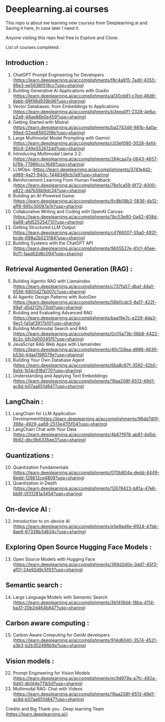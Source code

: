 # Deeplearning.ai courses

This repo is about me learning new courses from Deeplearning.ai and Saving it here, In case later I need it.

Anyone visiting this repo feel free to Explore and Clone.

List of courses completed :
## Introduction :
1. ChatGPT Prompt Engineering for Developers (https://learn.deeplearning.ai/accomplishments/f8c4a915-7ad0-4355-96e3-ee5938f018cc?usp=sharing)
2. Building Generative AI Applications with Gradio (https://learn.deeplearning.ai/accomplishments/a130cb91-c7ed-46d9-8abb-69f98d939b96?usp=sharing)
3. Vector Databases: from Embeddings to Applications (https://learn.deeplearning.ai/accomplishments/b3eea0f1-2328-4e6a-b2a9-48ae86b0e459?usp=sharing)
4. Getting Started with Mistral (https://learn.deeplearning.ai/accomplishments/ba274346-981b-4a0a-99ed-02ee85602f8b?usp=sharing)
5. Large Multimodal Model Prompting with Gemini: (https://learn.deeplearning.ai/accomplishments/c03ef080-3028-4efd-90c6-249e552612dd?usp=sharing)
6. Introducing Multimodal Llama 3.2: (https://learn.deeplearning.ai/accomplishments/284caa7a-0643-4657-b76b-77986ccc1649?usp=sharing)
7. LLMOps: (https://learn.deeplearning.ai/accomplishments/3741e4d2-a989-4a21-940c-1448349cb7a9?usp=sharing)
8. Reinforcement Learning From Human Feedback: (https://learn.deeplearning.ai/accomplishments/78e1ca59-6f72-4000-a822-dd7b56b9dc34?usp=sharing)
9. Building an AI-Powered Game: (https://learn.deeplearning.ai/accomplishments/6c8b08b2-5836-4b12-aff8-995c30097a7e?usp=sharing)
10. Collaborative Writing and Coding with OpenAI Canvas: (https://learn.deeplearning.ai/accomplishments/1bc53e80-0a42-408d-8a98-afd525254710?usp=sharing)
11. Getting Structured LLM Output (https://learn.deeplearning.ai/accomplishments/c4766007-55a0-492f-bcde-698a2b523184?usp=sharing)
12. Building Systems with the ChatGPT API (https://learn.deeplearning.ai/accomplishments/9b55527e-41c1-40ee-9cf1-1aad02d6c094?usp=sharing)

## Retrieval Augmented Generation (RAG) :
5. Building Agentic RAG with Llamaindex (https://learn.deeplearning.ai/accomplishments/c737fa57-dba1-44a1-9556-6800d27b007c?usp=sharing)
6. AI Agentic Design Patterns with AutoGen (https://learn.deeplearning.ai/accomplishments/56b0cdc5-8a17-422f-99af-d5d212fc73dd?usp=sharing)
7. Building and Evaluating Advanced RAG (https://learn.deeplearning.ai/accomplishments/baa19e7c-e229-4da3-9ec1-fa5af3917b10?usp=sharing)
8. Building Multimodal Search and RAG (https://learn.deeplearning.ai/accomplishments/0c05a73b-56b8-4422-8c2c-bfc0d00045f5?usp=sharing)
9. JavaScript RAG Web Apps with LlamaIndex (https://learn.deeplearning.ai/accomplishments/40c128ea-d988-4639-b53d-4daa1196079e?usp=sharing)
10. Building Your Own Database Agent (https://learn.deeplearning.ai/accomplishments/6ba8c67f-3592-42b5-8a1d-1b14c818d770?usp=sharing)
11. Understanding and Applying Text Embeddings (https://learn.deeplearning.ai/accomplishments/19aa208f-6513-49d1-ac8d-b07aa651d847?usp=sharing)
## LangChain :
11. LangChain for LLM Application Development(https://learn.deeplearning.ai/accomplishments/96dd7d0f-398e-4929-aa68-2513e4115f04?usp=sharing)
12. LangChain Chat with Your Data (https://learn.deeplearning.ai/accomplishments/4b67f978-ab81-4d5d-9b92-dbc9b6335ee3?usp=sharing)
## Quantizations :
10. Quantization Fundamentals (https://learn.deeplearning.ai/accomplishments/070b804a-dedd-4449-8edd-128612ce4809?usp=sharing)
11. Quantization in Depth (https://learn.deeplearning.ai/accomplishments/12678423-b81a-47e6-bb6f-0f31281a3454?usp=sharing)
## On-device AI :
12. Introduction to on-device AI (https://learn.deeplearning.ai/accomplishments/e5e8ad6e-6924-47bb-8ae6-67338b3d634c?usp=sharing)
## Exploring Open Source Hugging Face Models :
13. Open Source Models with Hugging Face (https://learn.deeplearning.ai/accomplishments/369d2d0e-3dd7-45f3-af01-24e92d9c5f93?usp=sharing)
## Semantic search :
14. Large Language Models with Semantic Search (https://learn.deeplearning.ai/accomplishments/3b1416d4-18ba-4114-ba31-20b2d464b847?usp=sharing)
## Carbon aware computing : 
15. Carbon Aware Computing for GenAI developers (https://learn.deeplearning.ai/accomplishments/914d6040-3574-4521-a3b3-b2b352496b9a?usp=sharing)
## Vision models :
22. Prompt Engineering for Vision Models (https://learn.deeplearning.ai/accomplishments/ec9d979a-a7fc-492a-9d41-db144e711b5d?usp=sharing)
23. Multimodal RAG: Chat with Videos (https://learn.deeplearning.ai/accomplishments/19aa208f-6513-49d1-ac8d-b07aa651d847?usp=sharing)




Credits and Big Thank you :
Deep learning Team (https://learn.deeplearning.ai/)

